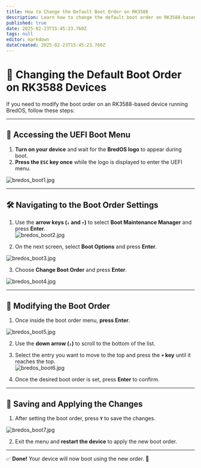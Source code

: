 ```yaml
---
title: How to Change the Default Boot Order on RK3588
description: Learn how to change the default boot order on RK3588-based devices using the UEFI firmware settings
published: true
date: 2025-02-23T15:45:23.760Z
tags: null
editor: markdown
dateCreated: 2025-02-23T15:45:23.760Z
---
```


# 🔄 Changing the Default Boot Order on RK3588 Devices

If you need to modify the boot order on an RK3588-based device running BredOS, follow these steps:

---

## 🔹 Accessing the UEFI Boot Menu

1. **Turn on your device** and wait for the **BredOS logo** to appear during boot.
2. **Press the `ESC` key once** while the logo is displayed to enter the UEFI menu.

![bredos_boot1.jpg](/boot_images/bredos_boot1.jpg)

---

## 🛠 Navigating to the Boot Order Settings

1. Use the **arrow keys (`↓` and `↑`)** to select **Boot Maintenance Manager** and press **Enter**.\
  ![bredos_boot2.jpg](/boot_images/bredos_boot2.jpg)

2. On the next screen, select **Boot Options** and press **Enter**.

![bredos_boot3.jpg](/boot_images/bredos_boot3.jpg)

3. Choose **Change Boot Order** and press **Enter**.

![bredos_boot4.jpg](/boot_images/bredos_boot4.jpg)

---

## 🔧 Modifying the Boot Order

1. Once inside the boot order menu, **press Enter**.

![bredos_boot5.jpg](/boot_images/bredos_boot5.jpg)

2. Use the **down arrow (`↓`)** to scroll to the bottom of the list.

3. Select the entry you want to move to the top and press the **`+` key** until it reaches the top.\
  ![bredos_boot6.jpg](/boot_images/bredos_boot6.jpg)

4. Once the desired boot order is set, press **Enter** to confirm.

---

## 💾 Saving and Applying the Changes

1. After setting the boot order, press **`Y`** to save the changes.

![bredos_boot7.jpg](/boot_images/bredos_boot7.jpg)

2. Exit the menu and **restart the device** to apply the new boot order.

---

✅ **Done!** Your device will now boot using the new order. 🚀
